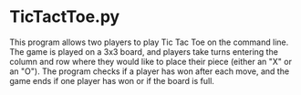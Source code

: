 # TicTactToe.py
This program allows two players to play Tic Tac Toe on the command line. The game is played on a 3x3 board, and players take turns entering the column and row where they would like to place their piece (either an "X" or an "O"). The program checks if a player has won after each move, and the game ends if one player has won or if the board is full.
